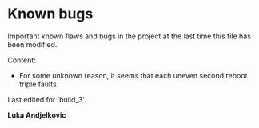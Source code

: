 Known bugs
==========

Important known flaws and bugs in the project at the last time this file has been modified.

Content:
* For some unknown reason, it seems that each uneven second reboot triple faults.

Last edited for 'build_3'.

**Luka Andjelkovic**
